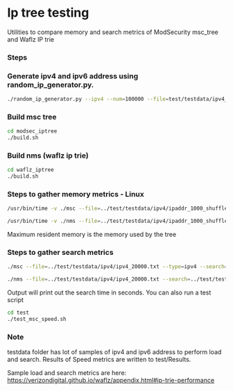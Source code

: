 # Ip tree testing
Utilities to compare memory and search metrics of ModSecurity msc_tree and Waflz IP trie

### Steps

### Generate ipv4 and ipv6 address using random_ip_generator.py.

```bash
./random_ip_generator.py --ipv4 --num=100000 --file=test/testdata/ipv4_100000.txt
```

### Build msc tree

```bash
cd modsec_iptree
./build.sh
```

### Build nms (waflz ip trie)

```bash
cd waflz_iptree
./build.sh
```

### Steps to gather memory metrics - Linux
	
```bash
/usr/bin/time -v ./msc --file=../test/testdata/ipv4/ipaddr_1000_shuffled.txt --type=ipv4
```

```bash
/usr/bin/time -v ./nms --file=../test/testdata/ipv4/ipaddr_1000_shuffled.txt
```

Maximum resident memory is the memory used by the tree


### Steps to gather search metrics

```bash
./msc --file=../test/testdata/ipv4/ipv4_20000.txt --type=ipv4 --search=../test/testdata/ipv4/1000000_requests.txt
```

```bash
./nms --file=../test/testdata/ipv4/ipv4_20000.txt --search=../test/testdata/ipv4/1000000_requests.txt
```

Output will print out the search time in seconds. You can also run a test script 

```bash
cd test
./test_msc_speed.sh
```

### Note
testdata folder has lot of samples of ipv4 and ipv6 address to perform load and search. Results of Speed metrics are written to test/Results.


Sample load and search metrics are here: https://verizondigital.github.io/waflz/appendix.html#ip-trie-performance

